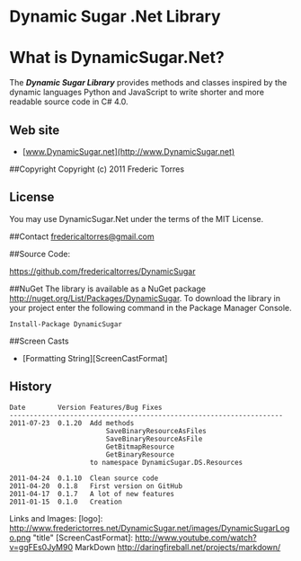 ﻿Dynamic Sugar .Net Library
==========================

# What is DynamicSugar.Net?

The ***Dynamic Sugar Library*** provides methods and classes inspired 
by the dynamic languages Python and JavaScript to write shorter and more 
readable source code in C# 4.0.

## Web site
- [www.DynamicSugar.net](http://www.DynamicSugar.net)

##Copyright
Copyright (c) 2011 Frederic Torres

## License
You may use DynamicSugar.Net under the terms of the MIT License.

##Contact 
<fredericaltorres@gmail.com>

##Source Code: 

<https://github.com/fredericaltorres/DynamicSugar>

##NuGet 
The library is available as a NuGet package <http://nuget.org/List/Packages/DynamicSugar>.
To download the library in your project enter the following command in the Package Manager Console.

	Install-Package DynamicSugar

##Screen Casts

- [Formatting String][ScreenCastFormat]

## History

	Date        Version Features/Bug Fixes
	--------------------------------------------------------------------
	2011-07-23  0.1.20  Add methods
                            SaveBinaryResourceAsFiles
                            SaveBinaryResourceAsFile
                            GetBitmapResource
                            GetBinaryResource
                        to namespace DynamicSugar.DS.Resources

	2011-04-24  0.1.10  Clean source code
	2011-04-20  0.1.8   First version on GitHub
	2011-04-17  0.1.7   A lot of new features
	2011-01-15  0.1.0   Creation

Links and Images:
[logo]: http://www.frederictorres.net/DynamicSugar.net/images/DynamicSugarLogo.png "title"
[ScreenCastFormat]: http://www.youtube.com/watch?v=ggFEs0JyM90
MarkDown http://daringfireball.net/projects/markdown/